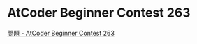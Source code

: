 AtCoder Beginner Contest 263
===

[問題 - AtCoder Beginner Contest 263](https://atcoder.jp/contests/abc263/tasks)
